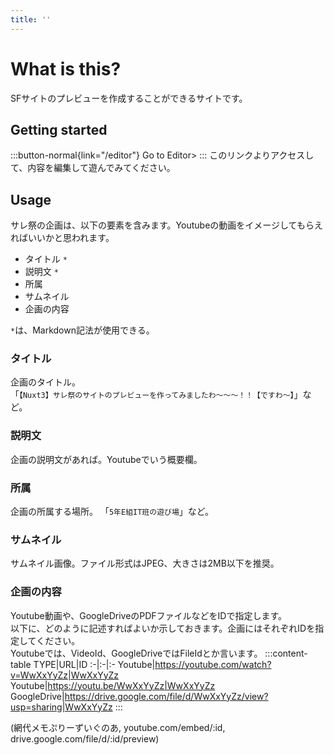 ```yaml
---
title: ''
---
```

# What is this?
SFサイトのプレビューを作成することができるサイトです。

## Getting started
:::button-normal{link="/editor"}
Go to Editor>
:::
このリンクよりアクセスして、内容を編集して遊んでみてください。

## Usage
サレ祭の企画は、以下の要素を含みます。Youtubeの動画をイメージしてもらえればいいかと思われます。

- タイトル `*`
- 説明文 `*`
- 所属
- サムネイル
- 企画の内容

`*`は、Markdown記法が使用できる。

### タイトル
企画のタイトル。  
「`【Nuxt3】サレ祭のサイトのプレビューを作ってみましたわ～～～！！【ですわ～】`」など。

### 説明文
企画の説明文があれば。Youtubeでいう概要欄。

### 所属
企画の所属する場所。
「`5年E組IT班の遊び場`」など。

### サムネイル
サムネイル画像。ファイル形式はJPEG、大きさは2MB以下を推奨。

### 企画の内容
Youtube動画や、GoogleDriveのPDFファイルなどをIDで指定します。  
以下に、どのように記述すればよいか示しておきます。企画にはそれぞれIDを指定してください。  
Youtubeでは、VideoId、GoogleDriveではFileIdとか言います。
:::content-table
TYPE|URL|ID
:-|:-|:-
Youtube|https://youtube.com/watch?v=WwXxYyZz|WwXxYyZz
Youtube|https://youtu.be/WwXxYyZz|WwXxYyZz
GoogleDrive|https://drive.google.com/file/d/WwXxYyZz/view?usp=sharing|WwXxYyZz
:::

(網代メモぷりーずいぐのあ,
youtube.com/embed/:id,
drive.google.com/file/d/:id/preview)